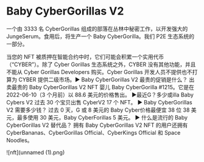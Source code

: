 # Baby CyberGorillas V2

一个由 3333 名 CyberGorillas 组成的部落在丛林中秘密工作，以开发强大的 JungeSerum。食用后，将生产一个 Baby CyberGorilla。我们 P2E 生态系统的一部分。

当您的 NFT 被质押在智能合约中时，它们可能会积累一个实用代币（“CYBER”）。除了 Cyber Gorillas 生态系统之外，CYBER 没有其他功能，并且不能从 Cyber Gorillas Developers 购买。Cyber Gorillas 开发人员不提供也不打算为 CYBER 提供二级市场。▶ Baby CyberGorillas V2 最贵的促销是什么？
出卖最贵的 Baby CyberGorillas V2 NFT 婴儿 Baby CyberGorilla #1215。它是在 2022-06-10（3 个月前）以 88.6 美元的价格售出。
▶最近G？多少或illa Baby Cybers V2
过去 30 个宝贝出售 CyberV2 17 个 NFT。
▶ Baby CyberGorillas V2 需要多少钱？
过去 0 天，G 或 8 美元的 Baby Cyber价格最便宜 38 位 38 美元，最多使用 30 美元，Baby CyberForillas 5 美元。
▶ 什么是流行的 Baby CyberGorillas V2 替代品？
拥有 Baby CyberGorillas V2 NFT 的用户还拥有 CyberBananas、CyberGorillas Official、CyberKings Official 和 Space Noodles。

![nft](unnamed (1).png)
